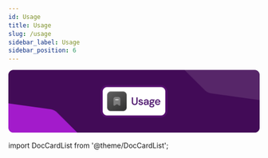 ```yaml
---
id: Usage
title: Usage
slug: /usage
sidebar_label: Usage
sidebar_position: 6
---
```

![Usage](/docs/data/usage.png)

import DocCardList from '@theme/DocCardList';

<DocCardList />
